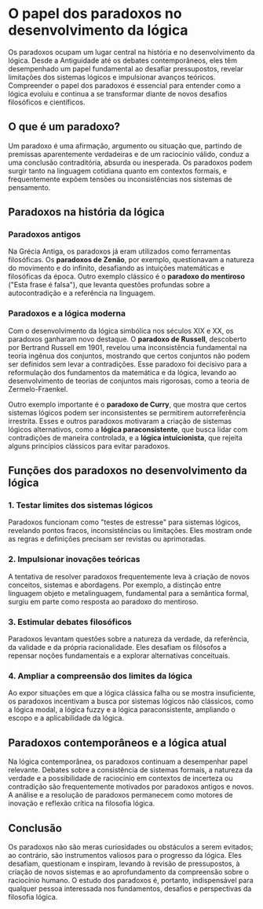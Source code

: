 # O papel dos paradoxos no desenvolvimento da lógica

Os paradoxos ocupam um lugar central na história e no desenvolvimento da lógica. Desde a Antiguidade até os debates contemporâneos, eles têm desempenhado um papel fundamental ao desafiar pressupostos, revelar limitações dos sistemas lógicos e impulsionar avanços teóricos. Compreender o papel dos paradoxos é essencial para entender como a lógica evoluiu e continua a se transformar diante de novos desafios filosóficos e científicos.

## O que é um paradoxo?

Um paradoxo é uma afirmação, argumento ou situação que, partindo de premissas aparentemente verdadeiras e de um raciocínio válido, conduz a uma conclusão contraditória, absurda ou inesperada. Os paradoxos podem surgir tanto na linguagem cotidiana quanto em contextos formais, e frequentemente expõem tensões ou inconsistências nos sistemas de pensamento.

## Paradoxos na história da lógica

### Paradoxos antigos

Na Grécia Antiga, os paradoxos já eram utilizados como ferramentas filosóficas. Os **paradoxos de Zenão**, por exemplo, questionavam a natureza do movimento e do infinito, desafiando as intuições matemáticas e filosóficas da época. Outro exemplo clássico é o **paradoxo do mentiroso** ("Esta frase é falsa"), que levanta questões profundas sobre a autocontradição e a referência na linguagem.

### Paradoxos e a lógica moderna

Com o desenvolvimento da lógica simbólica nos séculos XIX e XX, os paradoxos ganharam novo destaque. O **paradoxo de Russell**, descoberto por Bertrand Russell em 1901, revelou uma inconsistência fundamental na teoria ingênua dos conjuntos, mostrando que certos conjuntos não podem ser definidos sem levar a contradições. Esse paradoxo foi decisivo para a reformulação dos fundamentos da matemática e da lógica, levando ao desenvolvimento de teorias de conjuntos mais rigorosas, como a teoria de Zermelo-Fraenkel.

Outro exemplo importante é o **paradoxo de Curry**, que mostra que certos sistemas lógicos podem ser inconsistentes se permitirem autorreferência irrestrita. Esses e outros paradoxos motivaram a criação de sistemas lógicos alternativos, como a **lógica paraconsistente**, que busca lidar com contradições de maneira controlada, e a **lógica intuicionista**, que rejeita alguns princípios clássicos para evitar paradoxos.

## Funções dos paradoxos no desenvolvimento da lógica

### 1. Testar limites dos sistemas lógicos

Paradoxos funcionam como "testes de estresse" para sistemas lógicos, revelando pontos fracos, inconsistências ou limitações. Eles mostram onde as regras e definições precisam ser revistas ou aprimoradas.

### 2. Impulsionar inovações teóricas

A tentativa de resolver paradoxos frequentemente leva à criação de novos conceitos, sistemas e abordagens. Por exemplo, a distinção entre linguagem objeto e metalinguagem, fundamental para a semântica formal, surgiu em parte como resposta ao paradoxo do mentiroso.

### 3. Estimular debates filosóficos

Paradoxos levantam questões sobre a natureza da verdade, da referência, da validade e da própria racionalidade. Eles desafiam os filósofos a repensar noções fundamentais e a explorar alternativas conceituais.

### 4. Ampliar a compreensão dos limites da lógica

Ao expor situações em que a lógica clássica falha ou se mostra insuficiente, os paradoxos incentivam a busca por sistemas lógicos não clássicos, como a lógica modal, a lógica fuzzy e a lógica paraconsistente, ampliando o escopo e a aplicabilidade da lógica.

## Paradoxos contemporâneos e a lógica atual

Na lógica contemporânea, os paradoxos continuam a desempenhar papel relevante. Debates sobre a consistência de sistemas formais, a natureza da verdade e a possibilidade de raciocínio em contextos de incerteza ou contradição são frequentemente motivados por paradoxos antigos e novos. A análise e a resolução de paradoxos permanecem como motores de inovação e reflexão crítica na filosofia lógica.

## Conclusão

Os paradoxos não são meras curiosidades ou obstáculos a serem evitados; ao contrário, são instrumentos valiosos para o progresso da lógica. Eles desafiam, questionam e inspiram, levando à revisão de pressupostos, à criação de novos sistemas e ao aprofundamento da compreensão sobre o raciocínio humano. O estudo dos paradoxos é, portanto, indispensável para qualquer pessoa interessada nos fundamentos, desafios e perspectivas da filosofia lógica.